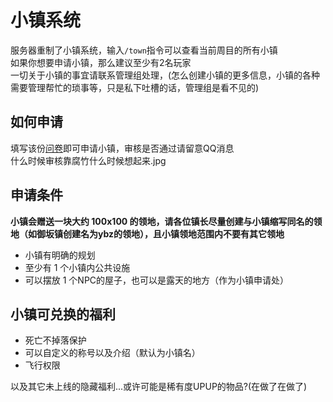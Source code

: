 # 小镇系统

服务器重制了小镇系统，输入`/town`指令可以查看当前周目的所有小镇  
如果你想要申请小镇，那么建议至少有2名玩家  
一切关于小镇的事宜请联系管理组处理，(怎么创建小镇的更多信息，小镇的各种需要管理帮忙的琐事等，只是私下吐槽的话，管理组是看不见的)  

## 如何申请

填写该份[问卷](https://wj.qq.com/s2/23141342/734f/)即可申请小镇，审核是否通过请留意QQ消息  
什么时候审核靠腐竹什么时候想起来.jpg

## 申请条件

**小镇会赠送一块大约 100x100 的领地，请各位镇长尽量创建与小镇缩写同名的领地（如御坂镇创建名为ybz的领地），且小镇领地范围内不要有其它领地**

* 小镇有明确的规划
* 至少有 1 个小镇内公共设施
* 可以摆放 1 个NPC的屋子，也可以是露天的地方（作为小镇申请处）

## 小镇可兑换的福利

* 死亡不掉落保护
* 可以自定义的称号以及介绍（默认为小镇名）
* 飞行权限

以及其它未上线的隐藏福利...或许可能是稀有度UPUP的物品?(在做了在做了)